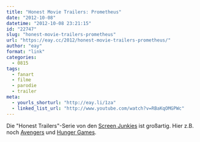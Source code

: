 ```yaml
---
title: "Honest Movie Trailers: Prometheus"
date: "2012-10-08"
datetime: "2012-10-08 23:21:15"
id: "22747"
slug: "honest-movie-trailers-prometheus"
url: "https://eay.cc/2012/honest-movie-trailers-prometheus/"
author: "eay"
format: "link"
categories:
  - 0815
tags:
  - fanart
  - filme
  - parodie
  - trailer
meta:
  - yourls_shorturl: "http://eay.li/1za"
  - linked_list_url: "http://www.youtube.com/watch?v=RBaKqOMGPWc"
---
```


Die "Honest Trailers"-Serie von den [Screen Junkies](http://screenjunkies.com/) ist großartig. Hier z.B. noch [Avengers](http://www.youtube.com/watch?v=QDajL441mZc) und [Hunger Games](http://www.youtube.com/watch?fv=_hp_xsUg9ws).
